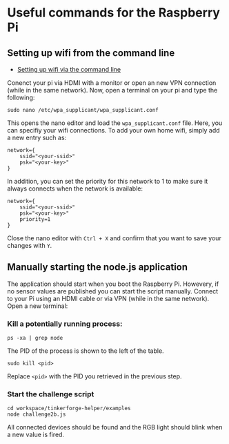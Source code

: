 # Useful commands for the Raspberry Pi

## Setting up wifi from the command line

- [Setting up wifi via the command line](https://www.raspberrypi.org/documentation/configuration/wireless/wireless-cli.md)

Conenct your pi via HDMI with a monitor or open an new VPN connection (while in the same network). Now, open a terminal on your pi and type the following:

```sudo nano /etc/wpa_supplicant/wpa_supplicant.conf```

This opens the nano editor and load the `wpa_supplicant.conf` file. Here, you can specifiy your wifi connections. To add your own home wifi, simply add a new entry such as:

```
network={
    ssid="<your-ssid>"
    psk="<your-key>"
}
```

In addition, you can set the priority for this network to 1 to make sure it always connects when the network is available:

```
network={
    ssid="<your-ssid>"
    psk="<your-key>"
    priority=1
}
```

Close the nano editor with `Ctrl + X` and confirm that you want to save your changes with `Y`.

## Manually starting the node.js application

The application should start when you boot the Raspberry Pi. Howevery, if no sensor values are published you can start the script manually. Connect to your Pi using an HDMI cable or via VPN (while in the same network). Open a new terminal:

### Kill a potentially running process:

```
ps -xa | grep node
```

The PID of the process is shown to the left of the table. 

```
sudo kill <pid>
```

Replace `<pid>` with the PID you retrieved in the previous step.

### Start the challenge script

```
cd workspace/tinkerforge-helper/examples
node challenge2b.js
```

All connected devices should be found and the RGB light should blink when a new value is fired.